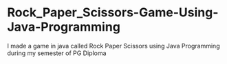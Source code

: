 # Rock_Paper_Scissors-Game-Using-Java-Programming
I made a game in java called Rock Paper Scissors using Java Programming during my  semester of PG Diploma
